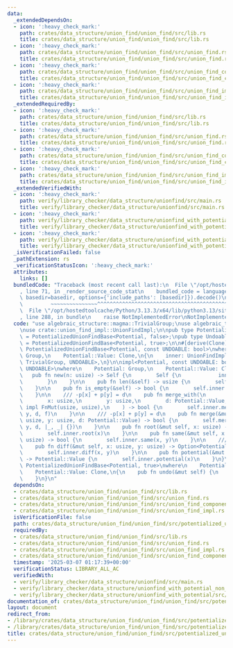 ```yaml
---
data:
  _extendedDependsOn:
  - icon: ':heavy_check_mark:'
    path: crates/data_structure/union_find/union_find/src/lib.rs
    title: crates/data_structure/union_find/union_find/src/lib.rs
  - icon: ':heavy_check_mark:'
    path: crates/data_structure/union_find/union_find/src/union_find.rs
    title: crates/data_structure/union_find/union_find/src/union_find.rs
  - icon: ':heavy_check_mark:'
    path: crates/data_structure/union_find/union_find/src/union_find_component_sum.rs
    title: crates/data_structure/union_find/union_find/src/union_find_component_sum.rs
  - icon: ':heavy_check_mark:'
    path: crates/data_structure/union_find/union_find/src/union_find_impl.rs
    title: crates/data_structure/union_find/union_find/src/union_find_impl.rs
  _extendedRequiredBy:
  - icon: ':heavy_check_mark:'
    path: crates/data_structure/union_find/union_find/src/lib.rs
    title: crates/data_structure/union_find/union_find/src/lib.rs
  - icon: ':heavy_check_mark:'
    path: crates/data_structure/union_find/union_find/src/union_find.rs
    title: crates/data_structure/union_find/union_find/src/union_find.rs
  - icon: ':heavy_check_mark:'
    path: crates/data_structure/union_find/union_find/src/union_find_component_sum.rs
    title: crates/data_structure/union_find/union_find/src/union_find_component_sum.rs
  - icon: ':heavy_check_mark:'
    path: crates/data_structure/union_find/union_find/src/union_find_impl.rs
    title: crates/data_structure/union_find/union_find/src/union_find_impl.rs
  _extendedVerifiedWith:
  - icon: ':heavy_check_mark:'
    path: verify/library_checker/data_structure/unionfind/src/main.rs
    title: verify/library_checker/data_structure/unionfind/src/main.rs
  - icon: ':heavy_check_mark:'
    path: verify/library_checker/data_structure/unionfind_with_potential/src/main.rs
    title: verify/library_checker/data_structure/unionfind_with_potential/src/main.rs
  - icon: ':heavy_check_mark:'
    path: verify/library_checker/data_structure/unionfind_with_potential_non_commutative_group/src/main.rs
    title: verify/library_checker/data_structure/unionfind_with_potential_non_commutative_group/src/main.rs
  _isVerificationFailed: false
  _pathExtension: rs
  _verificationStatusIcon: ':heavy_check_mark:'
  attributes:
    links: []
  bundledCode: "Traceback (most recent call last):\n  File \"/opt/hostedtoolcache/Python/3.13.3/x64/lib/python3.13/site-packages/onlinejudge_verify/documentation/build.py\"\
    , line 71, in _render_source_code_stat\n    bundled_code = language.bundle(stat.path,\
    \ basedir=basedir, options={'include_paths': [basedir]}).decode()\n          \
    \         ~~~~~~~~~~~~~~~^^^^^^^^^^^^^^^^^^^^^^^^^^^^^^^^^^^^^^^^^^^^^^^^^^^^^^^^^^^^^^^^^^\n\
    \  File \"/opt/hostedtoolcache/Python/3.13.3/x64/lib/python3.13/site-packages/onlinejudge_verify/languages/rust.py\"\
    , line 288, in bundle\n    raise NotImplementedError\nNotImplementedError\n"
  code: "use algebraic_structure::magma::TrivialGroup;\nuse algebraic_traits::Group;\n\
    \nuse crate::union_find_impl::UnionFindImpl;\n\npub type PotentializedUnionFind<Potential>\
    \ = PotentializedUnionFindBase<Potential, false>;\npub type UndoablePotentializedUnionFind<Potential>\
    \ = PotentializedUnionFindBase<Potential, true>;\n\n#[derive(Clone)]\npub struct\
    \ PotentializedUnionFindBase<Potential, const UNDOABLE: bool>\nwhere\n    Potential:\
    \ Group,\n    Potential::Value: Clone,\n{\n    inner: UnionFindImpl<Potential,\
    \ TrivialGroup, UNDOABLE>,\n}\n\nimpl<Potential, const UNDOABLE: bool> PotentializedUnionFindBase<Potential,\
    \ UNDOABLE>\nwhere\n    Potential: Group,\n    Potential::Value: Clone,\n{\n \
    \   pub fn new(n: usize) -> Self {\n        Self {\n            inner: UnionFindImpl::new(n),\n\
    \        }\n    }\n\n    pub fn len(&self) -> usize {\n        self.inner.len()\n\
    \    }\n\n    pub fn is_empty(&self) -> bool {\n        self.inner.is_empty()\n\
    \    }\n\n    /// -p[x] + p[y] = d\n    pub fn merge_with(\n        &mut self,\n\
    \        x: usize,\n        y: usize,\n        d: Potential::Value,\n        f:\
    \ impl FnMut(usize, usize),\n    ) -> bool {\n        self.inner.merge_with(x,\
    \ y, d, f)\n    }\n\n    /// -p[x] + p[y] = d\n    pub fn merge(&mut self, x:\
    \ usize, y: usize, d: Potential::Value) -> bool {\n        self.merge_with(x,\
    \ y, d, |_, _| {})\n    }\n\n    pub fn root(&mut self, x: usize) -> usize {\n\
    \        self.inner.root(x)\n    }\n\n    pub fn same(&mut self, x: usize, y:\
    \ usize) -> bool {\n        self.inner.same(x, y)\n    }\n\n    /// -p[x] + p[y]\n\
    \    pub fn diff(&mut self, x: usize, y: usize) -> Option<Potential::Value> {\n\
    \        self.inner.diff(x, y)\n    }\n\n    pub fn potential(&mut self, x: usize)\
    \ -> Potential::Value {\n        self.inner.potential(x)\n    }\n}\n\nimpl<Potential>\
    \ PotentializedUnionFindBase<Potential, true>\nwhere\n    Potential: Group,\n\
    \    Potential::Value: Clone,\n{\n    pub fn undo(&mut self) {\n        self.inner.undo();\n\
    \    }\n}\n"
  dependsOn:
  - crates/data_structure/union_find/union_find/src/lib.rs
  - crates/data_structure/union_find/union_find/src/union_find.rs
  - crates/data_structure/union_find/union_find/src/union_find_component_sum.rs
  - crates/data_structure/union_find/union_find/src/union_find_impl.rs
  isVerificationFile: false
  path: crates/data_structure/union_find/union_find/src/potentialized_union_find.rs
  requiredBy:
  - crates/data_structure/union_find/union_find/src/lib.rs
  - crates/data_structure/union_find/union_find/src/union_find.rs
  - crates/data_structure/union_find/union_find/src/union_find_impl.rs
  - crates/data_structure/union_find/union_find/src/union_find_component_sum.rs
  timestamp: '2025-03-07 01:17:39+00:00'
  verificationStatus: LIBRARY_ALL_AC
  verifiedWith:
  - verify/library_checker/data_structure/unionfind/src/main.rs
  - verify/library_checker/data_structure/unionfind_with_potential_non_commutative_group/src/main.rs
  - verify/library_checker/data_structure/unionfind_with_potential/src/main.rs
documentation_of: crates/data_structure/union_find/union_find/src/potentialized_union_find.rs
layout: document
redirect_from:
- /library/crates/data_structure/union_find/union_find/src/potentialized_union_find.rs
- /library/crates/data_structure/union_find/union_find/src/potentialized_union_find.rs.html
title: crates/data_structure/union_find/union_find/src/potentialized_union_find.rs
---
```

